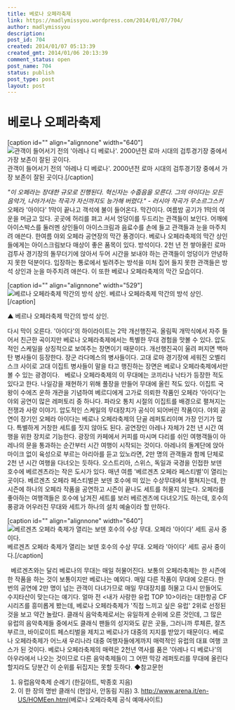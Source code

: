 ```yaml
---
title: 베로나 오페라축제
link: https://madlymissyou.wordpress.com/2014/01/07/704/
author: madlymissyou
description: 
post_id: 704
created: 2014/01/07 05:13:39
created_gmt: 2014/01/06 20:13:39
comment_status: open
post_name: 704
status: publish
post_type: post
layout: post
---
```


# 베로나 오페라축제

[caption id="" align="alignnone" width="640"]![관객이 들어서기 전의 '아레나 디 베로나'. 2000년전 로마 시대의 검투경기장 중에서 가장 보존이 잘된 곳이다.  ](http://www.hellodd.com/data/photos/20140102/art_1389058689.jpg) 관객이 들어서기 전의 '아레나 디 베로나'. 2000년전 로마 시대의 검투경기장 중에서 가장 보존이 잘된 곳이다.[/caption] 

_"이 오페라는 장대한 규모로 진행된다. 혁신자는 수줍음을 모른다. 그의 아이다는 모든 음악가, 나아가서는 작곡가 자신까지도 능가해 버렸다." - 러시아 작곡가 무소르그스키_ 오페라 '아이다' 1막이 끝나고 객석에 불이 들어온다. 막간이다. 여름밤 공기가 1막의 여운을 머금고 있다. 곳곳에 허리를 펴고 서서 엉덩이를 두드리는 관객들이 보인다. 어깨에 아이스박스를 둘러멘 상인들이 아이스크림과 음료수를 손에 들고 관객들과 눈을 마주치려 애쓴다. 한여름 야외 오페라 공연장의 막간 풍경이다. 베로나 오페라축제의 막간 상인들에게는 아이스크림보다 매상이 좋은 품목이 있다. 방석이다. 2천 년 전 쌓아올린 로마 검투사 경기장의 돌무더기에 앉아서 두어 시간을 보내야 하는 관객들이 엉덩이가 안녕하지 못한 덕분이다. 입장하는 통로에서 빌려주는 방석을 미처 집어 들지 못한 관객들은 방석 상인과 눈을 마주치려 애쓴다. 이 또한 베로나 오페라축제의 막간 모습이다.  

[caption id="" align="alignnone" width="529"]![베르나 오페라축제 막간의 방석 상인. ](http://www.hellodd.com/data/photos/20140102/art_1389058774.jpg) 베르나 오페라축제 막간의 방석 상인.[/caption] 

▲ 베르나 오페라축제 막간의 방석 상인. 

다시 막이 오른다. '아이다'의 하이라이트는 2막 개선행진곡. 올림픽 개막식에서 자주 들어서 친근한 곡이지만 베로나 오페라축제에서는 특별한 무대 경험을 맛볼 수 있다. 압도적인 스케일을 상징적으로 보여주는 장면이기 때문이다. 개선행진곡이 울려 퍼지면 백마 탄 병사들이 등장한다. 장군 라다메스의 병사들이다. 고대 로마 경기장에 세워진 오벨리스크 사이로 고대 이집트 병사들이 말을 타고 행진하는 장면은 베로나 오페라축제에서만 볼 수 있는 광경이다.   베로나 오페라축제의 이 무대에는 코끼리나 낙타가 등장한 적도 있다고 한다. 나일강을 재현하기 위해 풀장을 만들어 무대에 올린 적도 있다. 이집트 국왕이 수에즈 운하 개관을 기념하여 베르디에게 고가로 의뢰한 작품인 오페라 '아이다'는 야외 공연이 많은 레퍼토리 중 하나다. 파라오 통치 시절의 이집트를 배경으로 펼쳐지는 전쟁과 사랑 이야기. 압도적인 스케일의 무대장치가 공식이 되어버린 작품이다. 야외 공연이 장기인 오페라 아이다는 베로나 오페라축제의 단골 레퍼토리이며 가장 인기가 많다. 특별하게 거창한 세트를 짓지 않아도 된다. 공연장인 아레나 자체가 2천 년 시간 여행을 위한 장치로 기능한다. 광장의 카페에서 커피를 마시며 다리를 쉬인 여행객들이 아레나의 문을 통과하는 순간부터 시간 여행이 시작되는 것이다. 아레나의 돌계단에 앉아 마이크 없이 육성으로 부르는 아리아를 듣고 있노라면, 2만 명의 관객들과 함께 단체로 2천 년 시간 여행을 다녀오는 듯하다. 오스트리아, 스위스, 독일과 국경을 인접한 보덴 호수에 베르겐츠라는 작은 도시가 있다. 매년 여름 '베르겐츠 오페라 페스티벌'이 열리는 곳이다. 베르겐츠 오페라 페스티벌은 보덴 호수에 떠 있는 수상무대에서 펼쳐지는데, 한 시즌에 하나의 오페라 작품을 공연하고 시즌이 끝나도 세트를 허물지 않는다. 오페라를 좋아하는 여행객들은 호수에 남겨진 세트를 보러 베르겐츠에 다녀오기도 하는데, 호수의 풍광과 어우러진 무대와 세트가 하나의 설치 예술이라 할 만하다. 

[caption id="" align="alignnone" width="640"]![베르겐츠 오페라 축제가 열리는 보덴 호수의 수상 무대. 오페라 '아이다' 세트 공사 중이다. ](http://www.hellodd.com/data/photos/20140102/art_1389058746.jpg) 베르겐츠 오페라 축제가 열리는 보덴 호수의 수상 무대. 오페라 '아이다' 세트 공사 중이다.[/caption] 

  베르겐츠와는 달리 베로나의 무대는 매일 허물어진다. 보통의 오페라축제는 한 시즌에 한 작품을 하는 것이 보통이지만 베로나는 예외다. 매일 다른 작품이 무대에 오른다. 한 번의 공연에 2만 명이 넘는 관객이 다녀가므로 매일 무대장치를 허물고 다시 만들어도 수지타산이 맞는다는 얘기다. 얼마 전 <내가 사랑한 유럽 TOP 10>이라는 대한항공 CF 시리즈를 흥미롭게 봤는데, 베로나 오페라축제가 '직접 느끼고 싶은 유럽' 2위로 선정된 것을 보고 약간 놀랐다. 클래식 음악축제로서는 유일하게 순위에 오른 것인데, 그 많은 유럽의 음악축제들 중에서도 클래식 팬들의 성지와도 같은 곳들, 그러니까 루체른, 잘츠부르크, 바이로이트 페스티벌을 제치고 베로나가 대중의 지지를 받았기 때문이다. 베로나 오페라축제가 어느새 우리나라 대중 여행자들에게까지 매력적인 유럽의 대표 여행 코스가 된 것이다. 베로나 오페라축제의 매력은 2천년 역사를 품은 '아레나 디 베로나'의 아우라에서 나오는 것이므로 다른 음악축제들이 그 어떤 막강 레퍼토리를 무대에 올린다할지라도 당분간 이 순위를 뒤집지는 못할 듯하다. ◆참고문헌 

  1. 유럽음악축제 순례기 (한길아트, 박종호 지음)
  2. 이 한 장의 명반 클래식 (현암사, 안동림 지음) 3. <http://www.arena.it/en-US/HOMEen.html>(베로나 오페라축제 공식 예매사이트)